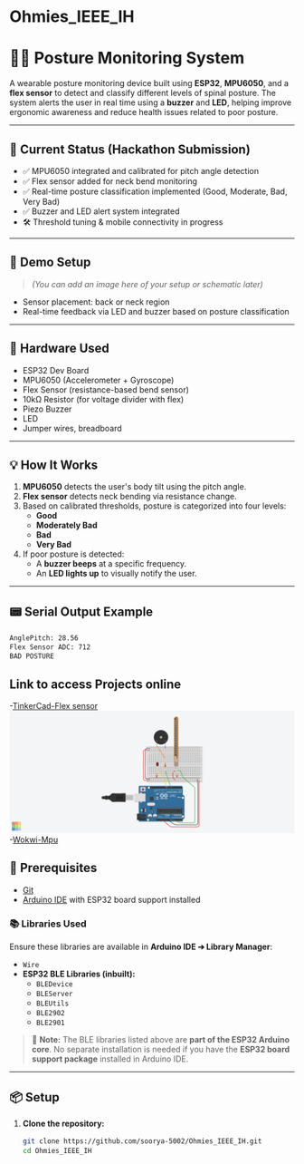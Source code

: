 # Ohmies_IEEE_IH
# 🧍‍♂️ Posture Monitoring System

A wearable posture monitoring device built using **ESP32**, **MPU6050**, and a **flex sensor** to detect and classify different levels of spinal posture. The system alerts the user in real time using a **buzzer** and **LED**, helping improve ergonomic awareness and reduce health issues related to poor posture.

---

## 🚀 Current Status (Hackathon Submission)
- ✅ MPU6050 integrated and calibrated for pitch angle detection  
- ✅ Flex sensor added for neck bend monitoring  
- ✅ Real-time posture classification implemented (Good, Moderate, Bad, Very Bad)  
- ✅ Buzzer and LED alert system integrated  
- 🛠️ Threshold tuning & mobile connectivity in progress

---

## 📸 Demo Setup
> *(You can add an image here of your setup or schematic later)*  
- Sensor placement: back or neck region  
- Real-time feedback via LED and buzzer based on posture classification

---

## 🔧 Hardware Used
- ESP32 Dev Board  
- MPU6050 (Accelerometer + Gyroscope)  
- Flex Sensor (resistance-based bend sensor)  
- 10kΩ Resistor (for voltage divider with flex)  
- Piezo Buzzer  
- LED  
- Jumper wires, breadboard

---

## 💡 How It Works
1. **MPU6050** detects the user's body tilt using the pitch angle.
2. **Flex sensor** detects neck bending via resistance change.
3. Based on calibrated thresholds, posture is categorized into four levels:
   - **Good**
   - **Moderately Bad**
   - **Bad**
   - **Very Bad**
4. If poor posture is detected:
   - A **buzzer beeps** at a specific frequency.
   - An **LED lights up** to visually notify the user.

---
## 📟 Serial Output Example
```plaintext
AnglePitch: 28.56
Flex Sensor ADC: 712
BAD POSTURE
```
## Link to access Projects online 
-[TinkerCad-Flex sensor](https://www.tinkercad.com/things/eKEjw6xYc0x-ieeeihflexsensor-/editel?returnTo=https%3A%2F%2Fwww.tinkercad.com%2Fdashboard%2Fdesigns%2Fcircuits)
![Flex_schematic](Images/IEEE_IH_flexsensor_pic.png)
-[Wokwi-Mpu](https://wokwi.com/projects/434751258011689985)

## 🧩 Prerequisites

- [Git](https://git-scm.com/)  
- [Arduino IDE](https://www.arduino.cc/en/software) with ESP32 board support installed


### 📚 Libraries Used

Ensure these libraries are available in **Arduino IDE ➔ Library Manager**:

- `Wire`  
- **ESP32 BLE Libraries (inbuilt):**
  - `BLEDevice`
  - `BLEServer`
  - `BLEUtils`
  - `BLE2902`
  - `BLE2901`

> 🔎 **Note:** The BLE libraries listed above are **part of the ESP32 Arduino core**. No separate installation is needed if you have the **ESP32 board support package** installed in Arduino IDE.

---

## 📦 Setup

1. **Clone the repository:**

   ```bash
   git clone https://github.com/soorya-5002/Ohmies_IEEE_IH.git
   cd Ohmies_IEEE_IH
